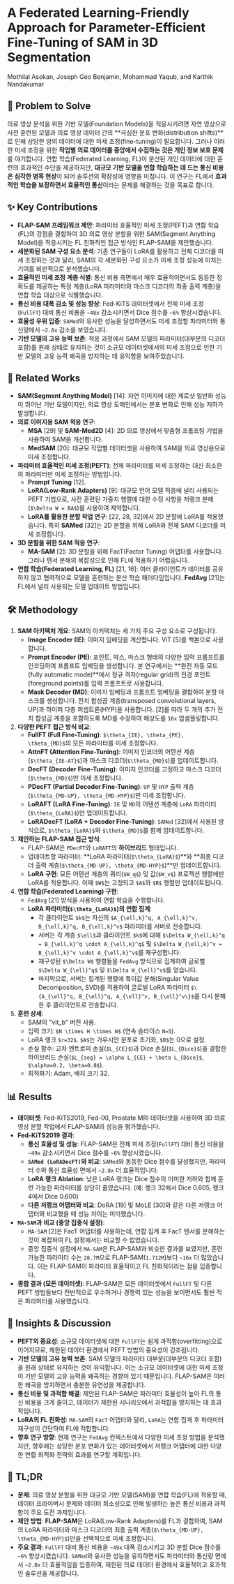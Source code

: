 # A Federated Learning-Friendly Approach for Parameter-Efficient Fine-Tuning of SAM in 3D Segmentation

Mothilal Asokan, Joseph Geo Benjamin, Mohammad Yaqub, and Karthik Nandakumar

## 🧩 Problem to Solve

의료 영상 분석을 위한 기반 모델(Foundation Models)을 적응시키려면 자연 영상으로 사전 훈련된 모델과 의료 영상 데이터 간의 **극심한 분포 변화(distribution shifts)**로 인해 상당한 양의 데이터에 대한 미세 조정(fine-tuning)이 필요합니다. 그러나 이러한 미세 조정을 위한 **작업별 의료 데이터를 중앙에서 수집하는 것은 개인 정보 보호 문제**를 야기합니다. 연합 학습(Federated Learning, FL)이 분산된 개인 데이터에 대한 훈련의 효과적인 수단을 제공하지만, **대규모 기반 모델을 연합 학습하는 데 드는 통신 비용은 심각한 병목 현상**이 되어 솔루션의 확장성에 영향을 미칩니다. 이 연구는 FL에서 **효과적인 학습을 보장하면서 효율적인 통신**이라는 문제를 해결하는 것을 목표로 합니다.

## ✨ Key Contributions

* **FLAP-SAM 프레임워크 제안**: 파라미터 효율적인 미세 조정(PEFT)과 연합 학습(FL)의 강점을 결합하여 3D 의료 영상 분할을 위한 SAM(Segment Anything Model)을 적응시키는 FL 친화적인 접근 방식인 FLAP-SAM을 제안했습니다.
* **세분화된 SAM 구성 요소 분석**: 기존 연구들이 LoRA를 활용하고 전체 디코더를 미세 조정하는 것과 달리, SAM의 각 세분화된 구성 요소가 미세 조정 성능에 미치는 기여를 비판적으로 분석했습니다.
* **효율적인 미세 조정 계층 식별**: 통신 비용 측면에서 매우 효율적이면서도 동등한 정확도를 제공하는 특정 계층(LoRA 파라미터와 마스크 디코더의 최종 출력 계층)을 연합 학습 대상으로 식별했습니다.
* **통신 비용 대폭 감소 및 성능 향상**: Fed-KiTS 데이터셋에서 전체 미세 조정(`FullFT`) 대비 통신 비용을 `~48x` 감소시키면서 Dice 점수를 `~6%` 향상시켰습니다.
* **효율성 우위 입증**: `SAMed`와 유사한 성능을 달성하면서도 미세 조정할 파라미터와 통신량에서 `~2.8x` 감소를 보였습니다.
* **기반 모델의 고유 능력 보존**: 적응 과정에서 SAM 모델의 파라미터(대부분의 디코더 포함)를 원래 상태로 유지하는 것이 소규모 데이터셋에서의 미세 조정으로 인한 기반 모델의 고유 능력 왜곡을 방지하는 데 유익함을 보여주었습니다.

## 📎 Related Works

* **SAM(Segment Anything Model)** [14]: 자연 이미지에 대한 제로샷 일반화 성능이 뛰어난 기반 모델이지만, 의료 영상 도메인에서는 분포 변화로 인해 성능 저하가 발생합니다.
* **의료 이미지용 SAM 적응 연구**:
  * **MSA** [29] 및 **SAM-Med2D** [4]: 2D 의료 영상에서 맞춤형 프롬프팅 기법을 사용하여 SAM을 개선합니다.
  * **MedSAM** [20]: 대규모 작업별 데이터셋을 사용하여 SAM을 의료 영상용으로 미세 조정합니다.
* **파라미터 효율적인 미세 조정(PEFT)**: 전체 파라미터를 미세 조정하는 대신 최소한의 파라미터만 미세 조정하는 방법입니다.
  * **Prompt Tuning** [12].
  * **LoRA(Low-Rank Adapters)** [9]: 대규모 언어 모델 적응에 널리 사용되는 PEFT 기법으로, 사전 훈련된 가중치 행렬에 대한 수정 사항을 저랭크 분해(`$\Delta W = BA$`)를 사용하여 제약합니다.
  * **LoRA를 활용한 분할 작업 연구**: [22, 28, 32]에서 2D 분할에 LoRA를 적용했습니다. 특히 **SAMed** [32]는 2D 분할을 위해 LoRA와 전체 SAM 디코더를 미세 조정합니다.
* **3D 분할을 위한 SAM 적응 연구**:
  * **MA-SAM** [2]: 3D 분할을 위해 FacT(Factor Tuning) 어댑터를 사용합니다. 그러나 텐서 분해의 복잡성으로 인해 FL에 적용하기 어렵습니다.
* **연합 학습(Federated Learning, FL)** [21, 16]: 여러 클라이언트가 데이터를 공유하지 않고 협력적으로 모델을 훈련하는 분산 학습 패러다임입니다. **FedAvg** [21]는 FL에서 널리 사용되는 모델 업데이트 방법입니다.

## 🛠️ Methodology

1. **SAM 아키텍처 개요**: SAM의 아키텍처는 세 가지 주요 구성 요소로 구성됩니다.
    * **Image Encoder (IE)**: 이미지 임베딩을 계산합니다. ViT [5]를 백본으로 사용합니다.
    * **Prompt Encoder (PE)**: 포인트, 박스, 마스크 형태의 다양한 입력 프롬프트를 인코딩하여 프롬프트 임베딩을 생성합니다. 본 연구에서는 **완전 자동 모드(fully automatic mode)**에서 정규 격자(regular grid)의 전경 포인트(foreground points)를 입력 프롬프트로 사용합니다.
    * **Mask Decoder (MD)**: 이미지 임베딩과 프롬프트 임베딩을 결합하여 분할 마스크를 생성합니다. 전치 합성곱 계층(transposed convolutional layers, UP)과 하이퍼 다층 퍼셉트론(HYP)을 사용합니다. [2]를 따라 두 개의 추가 전치 합성곱 계층을 포함하도록 MD를 수정하여 해상도를 `16x` 업샘플링합니다.
2. **다양한 PEFT 접근 방식 비교**:
    * **FullFT (Full Fine-Tuning)**: `$\theta_{IE}, \theta_{PE}, \theta_{MD}$`의 모든 파라미터를 미세 조정합니다.
    * **AttnFT (Attention Fine-Tuning)**: 이미지 인코더의 어텐션 계층(`$\theta_{IE-AT}$`)과 마스크 디코더(`$\theta_{MD}$`)를 업데이트합니다.
    * **DecFT (Decoder Fine-Tuning)**: 이미지 인코더를 고정하고 마스크 디코더(`$\theta_{MD}$`)만 미세 조정합니다.
    * **PDecFT (Partial Decoder Fine-Tuning)**: `UP` 및 `HYP` 출력 계층(`$\theta_{MD-UP}, \theta_{MD-HYP}$`)만 미세 조정합니다.
    * **LoRAFT (LoRA Fine-Tuning)**: `IE` 및 `MD`의 어텐션 계층에 `LoRA` 파라미터(`$\theta_{LoRA}$`)만 업데이트합니다.
    * **LoRADecFT (LoRA + Decoder Fine-Tuning)**: `SAMed` [32]에서 사용된 방식으로, `$\theta_{LoRA}$`와 `$\theta_{MD}$`를 함께 업데이트합니다.
3. **제안하는 FLAP-SAM 접근 방식**:
    * FLAP-SAM은 `PDecFT`와 `LoRAFT`의 **하이브리드** 형태입니다.
    * 업데이트할 파라미터: **LoRA 파라미터(`$\theta_{LoRA}$`)**와 **최종 디코더 출력 계층(`$\theta_{MD-UP}, \theta_{MD-HYP}$`)**만 업데이트합니다.
    * **LoRA 구현**: 모든 어텐션 계층의 쿼리(`$W_q$`) 및 값(`$W_v$`) 프로젝션 행렬에만 LoRA를 적용합니다. 이때 `$W$`는 고정되고 `$A$`와 `$B$` 행렬만 업데이트됩니다.
4. **연합 학습(Federated Learning) 구현**:
    * `FedAvg` [21] 방식을 사용하여 연합 학습을 수행합니다.
    * **LoRA 파라미터(`$\theta_{LoRA}$`)의 연합 집계**:
        * 각 클라이언트 `$k$`는 자신의 `$A_{\ell,k}^q, A_{\ell,k}^v, B_{\ell,k}^q, B_{\ell,k}^v$` 파라미터를 서버로 전송합니다.
        * 서버는 각 계층 `$\ell$`과 클라이언트 `$k$`에 대해 `$\Delta W_{\ell,k}^q = B_{\ell,k}^q \cdot A_{\ell,k}^q$` 및 `$\Delta W_{\ell,k}^v = B_{\ell,k}^v \cdot A_{\ell,k}^v$`를 재구성합니다.
        * 재구성된 `$\Delta W$` 행렬들을 `FedAvg` 방식으로 집계하여 글로벌 `$\Delta W_{\ell}^q$` 및 `$\Delta W_{\ell}^v$`를 얻습니다.
        * 마지막으로, 서버는 집계된 행렬에 특이값 분해(Singular Value Decomposition, SVD)를 적용하여 글로벌 LoRA 파라미터 `$\{A_{\ell}^q, B_{\ell}^q, A_{\ell}^v, B_{\ell}^v\}$`를 다시 분해한 후 클라이언트로 전송합니다.
5. **훈련 상세**:
    * SAM의 "vit_b" 버전 사용.
    * 입력 크기: `$N \times H \times W$` (연속 슬라이스 `N=5`).
    * LoRA 랭크 `$r=32$`. `$A$`는 가우시안 분포로 초기화, `$B$`는 0으로 설정.
    * 손실 함수: 교차 엔트로피 손실(`$L_{CE}$`)과 Dice 손실(`$L_{Dice}$`)을 결합한 하이브리드 손실(`$L_{seg} = \alpha L_{CE} + \beta L_{Dice}$`, `$\alpha=0.2, \beta=0.8$`).
    * 최적화기: Adam, 배치 크기 32.

## 📊 Results

* **데이터셋**: Fed-KiTS2019, Fed-IXI, Prostate MRI 데이터셋을 사용하여 3D 의료 영상 분할 작업에서 FLAP-SAM의 성능을 평가했습니다.
* **Fed-KiTS2019 결과**:
  * **통신 효율성 및 성능**: FLAP-SAM은 전체 미세 조정(`FullFT`) 대비 통신 비용을 `~49x` 감소시키면서 Dice 점수를 `~6%` 향상시켰습니다.
  * **`SAMed (LoRADecFT)`와 비교**: `SAMed`와 동등한 Dice 점수를 달성했지만, 파라미터 수와 통신 효율성 면에서 `~2.8x` 더 효율적입니다.
  * **LoRA 랭크 Ablation**: 낮은 LoRA 랭크는 Dice 점수의 미미한 저하와 함께 훈련 가능한 파라미터를 상당히 줄였습니다. (예: 랭크 32에서 Dice 0.605, 랭크 4에서 Dice 0.600)
  * **다른 저랭크 어댑터와 비교**: DoRA [19] 및 MoLE [30]와 같은 다른 저랭크 어댑터와 비교했을 때 성능 차이는 미미했습니다.
* **`MA-SAM`과 비교 (중앙 집중식 설정)**:
  * `MA-SAM` [2]은 FacT 어댑터를 사용하는데, 연합 집계 후 FacT 텐서를 분해하는 것이 복잡하여 FL 설정에서는 비교할 수 없었습니다.
  * 중앙 집중식 설정에서 `MA-SAM`은 FLAP-SAM과 비슷한 결과를 보였지만, 훈련 가능한 파라미터 수는 `28.7M`으로 FLAP-SAM(`1.712M`)보다 `~16x` 더 많았습니다. 이는 FLAP-SAM이 파라미터 효율적이고 FL 친화적이라는 점을 입증합니다.
* **종합 결과 (모든 데이터셋)**: FLAP-SAM은 모든 데이터셋에서 `FullFT` 및 다른 PEFT 방법들보다 전반적으로 우수하거나 경쟁력 있는 성능을 보이면서도 훨씬 적은 파라미터를 사용했습니다.

## 🧠 Insights & Discussion

* **PEFT의 중요성**: 소규모 데이터셋에 대한 `FullFT`는 쉽게 과적합(overfitting)으로 이어지므로, 제한된 데이터 환경에서 PEFT 방법의 중요성이 강조됩니다.
* **기반 모델의 고유 능력 보존**: SAM 모델의 파라미터 대부분(대부분의 디코더 포함)을 원래 상태로 유지하는 것이 유익합니다. 이는 소규모 데이터셋에 대한 미세 조정이 기반 모델의 고유 능력을 왜곡하는 경향이 있기 때문입니다. FLAP-SAM은 이러한 왜곡을 방지하면서 충분한 유연성을 제공합니다.
* **통신 비용 및 과적합 해결**: 제안된 FLAP-SAM은 파라미터 효율성이 높아 FL의 통신 비용을 크게 줄이고, 데이터가 제한된 시나리오에서 과적합을 방지하는 데 효과적입니다.
* **LoRA의 FL 친화성**: `MA-SAM`의 `FacT` 어댑터와 달리, `LoRA`는 연합 집계 후 파라미터 재구성이 간단하여 FL에 적합합니다.
* **향후 연구 방향**: 현재 연구는 `FedAvg` 컨텍스트에서 다양한 미세 조정 방법을 분석했지만, 향후에는 상당한 분포 변화가 있는 데이터셋에서 저랭크 어댑터에 대한 다양한 연합 최적화 전략의 효과를 연구할 계획입니다.

## 📌 TL;DR

* **문제**: 의료 영상 분할을 위한 대규모 기반 모델(SAM)을 연합 학습(FL)에 적용할 때, 데이터 프라이버시 문제와 데이터 희소성으로 인해 발생하는 높은 통신 비용과 과적합이 주요 도전 과제입니다.
* **제안 방법**: **FLAP-SAM**은 LoRA(Low-Rank Adapters)를 FL과 결합하여, SAM의 LoRA 파라미터와 마스크 디코더의 최종 출력 계층(`$\theta_{MD-UP}, \theta_{MD-HYP}$`)만을 선택적으로 미세 조정합니다.
* **주요 결과**: `FullFT` 대비 통신 비용을 `~49x` 대폭 감소시키고 3D 분할 Dice 점수를 `~6%` 향상시켰습니다. `SAMed`와 유사한 성능을 유지하면서도 파라미터와 통신량 면에서 `~2.8x` 더 효율적임을 입증하여, 제한된 의료 데이터 환경에서 효율적이고 효과적인 솔루션을 제공합니다.

